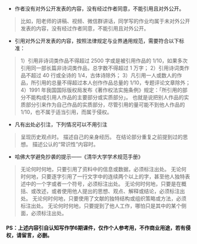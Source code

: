 * 作者没有对外公开发表的内容，没有经过作者同意，不能引用且对外公开。
> 比如，阳老师的讲稿、视频、微信群讲话，同学写的作业均属于未对外公开发表的内容，没有经过作者同意，不能引用且对外公开。
* 引用对外公开发表的内容，按照法律规定与业界通用规范，需要符合以下标准：
> 1）引用非诗词类作品不得超过 2500 字或是被引用作品的 1/10，如果多次引用同一部长篇非诗词类作品，总字数不得超过 1 万字；
> 2）引用诗词类作品不超过 40 行或全诗的 1/4，古体诗除外；
> 3）凡引用一人或数人的作品，所引用的总量不得超过本人创作作品总量的 1/10，专题评论文章除外；
> 4）1991 年我国国际版权局发布《著作权法实施条例》规定：「所引用的部分不能构成引用人作品的主要部分或实质部分」。
也就是说把别人作品的实质部分引来作为自己作品的实质部分，尽管引用的量可能不到他人作品的 1/10，也不属于适当引用，而属于侵权。
* 凡有出处必引注，下列情况可以不用引注
> 呈现历史观点时。
> 描述自己的亲身经历。
> 在结论部分重复之前提到过的思想。
> 描述公认的“常识性”内容时。
* 哈佛大学避免抄袭的提示——《清华大学学术规范手册》
> 无论何时何地，只要引用了资料中的信息或数据，必须标注出处。
> 无论何时何地，只要逐字引用了一行文字中的连续两个以上的字，甚至他人独特表述中的一个字或者一个符号，必须标注出处。
> 无论何时何地，只要是在概括、或改述，或者使用他人提出的思想、观点、解释或结论，必须标注出处。
> 无论何时何地，只要使用了文献的独特结构或组织策略或方法，必须标注出处。
> 无论何时何地，只要提到了他人工作，哪怕只是其中的某个侧面，必须标注出处。
#### PS：上述内容引自认知写作学6期课件，仅作个人参考用，不作商业用途，若有侵权，请留言，必删。
